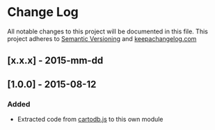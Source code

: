 # Change Log
All notable changes to this project will be documented in this file.
This project adheres to [Semantic Versioning](http://semver.org/) and [keepachangelog.com](http://keepachangelog.com/)

## [x.x.x] - 2015-mm-dd

## [1.0.0] - 2015-08-12
### Added
- Extracted code from [cartodb.js](https://github.com/CartoDB/cartodb.js/tree/0fc4b3e048760568a90e6d45cb3eaf6fa48adb9c) to this own module
